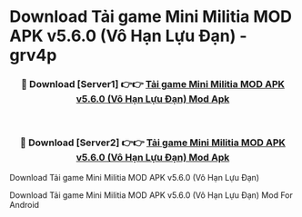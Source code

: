 # Download Tải game Mini Militia MOD APK v5.6.0 (Vô Hạn Lựu Đạn) - grv4p


<div align="center">
<h3>🔴 Download [Server1] 👉👉 <a href="https://apk-comot.site?title=Tải_game_Mini_Militia_MOD_APK_v5.6.0_(Vô_Hạn_Lựu_Đạn)">Tải game Mini Militia MOD APK v5.6.0 (Vô Hạn Lựu Đạn) Mod Apk</a></h3><br>
<h3>🔴 Download [Server2] 👉👉 <a href="https://apk-comot.site?title=Tải_game_Mini_Militia_MOD_APK_v5.6.0_(Vô_Hạn_Lựu_Đạn)">Tải game Mini Militia MOD APK v5.6.0 (Vô Hạn Lựu Đạn) Mod Apk</a></h3>
</div>



Download Tải game Mini Militia MOD APK v5.6.0 (Vô Hạn Lựu Đạn) 

Download Tải game Mini Militia MOD APK v5.6.0 (Vô Hạn Lựu Đạn) Mod For Android
